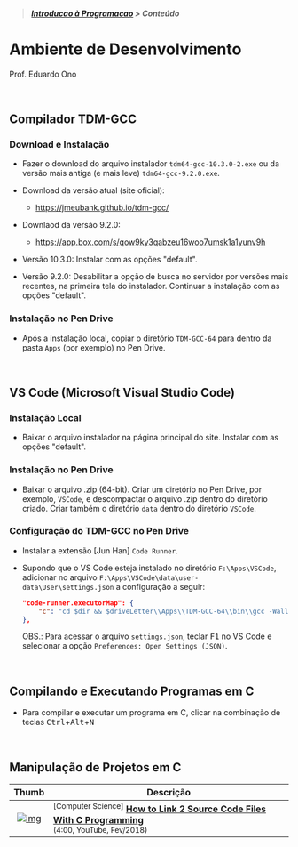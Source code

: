 > <h5><a href="https://github.com/eduardo-ono/Introducao-a-Programacao">Introducao à Programacao</a> > Conteúdo</h5>

# Ambiente de Desenvolvimento

Prof. Eduardo Ono

<br>

## Compilador TDM-GCC

### Download e Instalação

* Fazer o download do arquivo instalador `tdm64-gcc-10.3.0-2.exe` ou da versão mais antiga (e mais leve) `tdm64-gcc-9.2.0.exe`.

* Download da versão atual (site oficial):
  * https://jmeubank.github.io/tdm-gcc/

* Downlaod da versão 9.2.0:
  * https://app.box.com/s/qow9ky3qabzeu16woo7umsk1a1yunv9h

* Versão 10.3.0: Instalar com as opções "default".

* Versão 9.2.0: Desabilitar a opção de busca no servidor por versões mais recentes, na primeira tela do instalador. Continuar a instalação com as opções "default".

### Instalação no Pen Drive

* Após a instalação local, copiar o diretório `TDM-GCC-64` para dentro da pasta `Apps` (por exemplo) no Pen Drive.

<br>

## VS Code (Microsoft Visual Studio Code)

### Instalação Local

* Baixar o arquivo instalador na página principal do site. Instalar com as opções "default".

### Instalação no Pen Drive

* Baixar o arquivo .zip (64-bit). Criar um diretório no Pen Drive, por exemplo, `VSCode`, e descompactar o arquivo .zip dentro do diretório criado. Criar também o diretório `data` dentro do diretório `VSCode`.

### Configuração do TDM-GCC no Pen Drive

* Instalar a extensão [Jun Han] `Code Runner`.

* Supondo que o VS Code esteja instalado no diretório `F:\Apps\VSCode`, adicionar no arquivo `F:\Apps\VSCode\data\user-data\User\settings.json` a configuração a seguir:

  ```json
  "code-runner.executorMap": {
      "c": "cd $dir && $driveLetter\\Apps\\TDM-GCC-64\\bin\\gcc -Wall -o $fileNameWithoutExt $fileName && $dir$fileNameWithoutExt",
  },
  ```

  OBS.: Para acessar o arquivo `settings.json`, teclar <kbd>F1</kbd> no VS Code e selecionar a opção `Preferences: Open Settings (JSON)`.

<br>

## Compilando e Executando Programas em C

* Para compilar e executar um programa em C, clicar na combinação de teclas <kbd>Ctrl</kbd>+<kbd>Alt</kbd>+<kbd>N</kbd>

<br>

## Manipulação de Projetos em C

| Thumb | Descrição |
| :-: | --- |
| [![img](https://img.youtube.com/vi/IUylyTdX_8A/default.jpg)](https://www.youtube.com/watch?v=IUylyTdX_8A) | <sup>[Computer Science]</sup> [__How to Link 2 Source Code Files With C Programming__](https://www.youtube.com/watch?v=IUylyTdX_8A)<br> <sub>(4:00, YouTube, Fev/2018)</sub>

<br>
